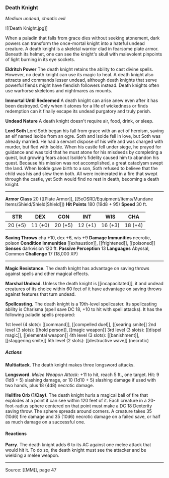 ### Death Knight
_Medium undead, chaotic evil_

![[Death Knight.jpg]]

When a paladin that falls from grace dies without seeking atonement, dark powers can transform the once-mortal knight into a hateful undead creature. A death knight is a skeletal warrior clad in fearsome plate armor. Beneath its helmet, one can see the knight's skull with malevolent pinpoints of light burning in its eye sockets.

**Eldritch Power** The death knight retains the ability to cast divine spells. However, no death knight can use its magic to heal. A death knight also attracts and commands lesser undead, although death knights that serve powerful fiends might have fiendish followers instead. Death knights often use warhorse skeletons and nightmares as mounts.


**Immortal Until Redeemed** A death knight can arise anew even after it has been destroyed. Only when it atones for a life of wickedness or finds redemption can it finally escape its undead purgatory and truly perish.


**Undead Nature** A death knight doesn't require air, food, drink, or sleep.


**Lord Soth** Lord Soth began his fall from grace with an act of heroism, saving an elf named Isolde from an ogre. Soth and Isolde fell in love, but Soth was already married. He had a servant dispose of his wife and was charged with murder, but fled with Isolde. When his castle fell under siege, he prayed for guidance and was told that he must atone for his misdeeds by completing a quest, but growing fears about Isolde's fidelity caused him to abandon his quest. Because his mission was not accomplished, a great cataclysm swept the land. When Isolde gave birth to a son, Soth refused to believe that the child was his and slew them both. All were incinerated in a fire that swept through the castle, yet Soth would find no rest in death, becoming a death knight.






---

**Armor Class** 20 ([[Plate Armor]], [[5eOSRD/Equipment/Items/Mundane Items/Shield/Shield|Shield]])
**Hit Points** 180 (19d8 + 95)
**Speed** 30 ft.

| STR     | DEX     | CON     | INT     | WIS     | CHA     |
|---------|---------|---------|---------|---------|---------|
| 20 (+5) | 11 (+0) | 20 (+5) | 12 (+1) | 16 (+3) | 18 (+4) |

**Saving Throws** cha +10, dex +6, wis +9
**Damage Immunities** necrotic, poison
**Condition Immunities** [[exhaustion]], [[frightened]], [[poisoned]]
**Senses** darkvision 120 ft.
**Passive Perception** 13
**Languages** Abyssal, Common
**Challenge** 17 (18,000 XP)

---

**Magic Resistance**. The death knight has advantage on saving throws against spells and other magical effects.

**Marshal Undead**. Unless the death knight is [[incapacitated]], it and undead creatures of its choice within 60 feet of it have advantage on saving throws against features that turn undead.

**Spellcasting.** The death knight is a 19th-level spellcaster. Its spellcasting ability is Charisma (spell save DC 18, +10 to hit with spell attacks). It has the following paladin spells prepared:

1st level (4 slots): [[command]], [[compelled duel]], [[searing smite]]
2nd level (3 slots): [[hold person]], [[magic weapon]]
3rd level (3 slots): [[dispel magic]], [[elemental weapon]]
4th level (3 slots): [[banishment]], [[staggering smite]]
5th level (2 slots): [[destructive wave]] (necrotic)

##### Actions
**Multiattack**. The death knight makes three longsword attacks.

**Longsword**. _Melee Weapon Attack:_ +11 to hit, reach 5 ft., one target. Hit: 9 (1d8 + 5) slashing damage, or 10 (1d10 + 5) slashing damage if used with two hands, plus 18 (4d8) necrotic damage.

**Hellfire Orb (1/Day)**. The death knight hurls a magical ball of fire that explodes at a point it can see within 120 feet of it. Each creature in a 20-foot-radius sphere centered on that point must make a DC 18 Dexterity saving throw. The sphere spreads around corners. A creature takes 35 (10d6) fire damage and 35 (10d6) necrotic damage on a failed save, or half as much damage on a successful one.

#### Reactions
**Parry**. The death knight adds 6 to its AC against one melee attack that would hit it. To do so, the death knight must see the attacker and be wielding a melee weapon.


---

Source: [[MM]], page 47